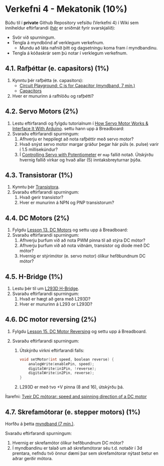 # Verkefni 4 - Mekatonik (10%)

Búðu til í **private** Github Repository vefsíðu (Verkefni 4) í Wiki sem inniheldur eftirfarandi ([hér](./Verkefni4_svar_template.md) er sniðmát fyrir svarskjalið):

- Svör við spurningum.
- Tengla á myndbönd af verklegum verkefnum.
  - Mundu að láta nafnið þitt og dagsetningu koma fram í myndbandinu.
- Tengla á kóðaskrár sem þú notar í verklegum verkefnum.

## 4.1. Rafþéttar (e. capasitors) (1%)

1. Kynntu þér rafþétta (e. capasitors):
   - [Circuit Playground: C is for Capacitor (myndband, 7 mín.)](https://learn.adafruit.com/circuit-playground-c-is-for-capacitor/video)
   - [Capacitors](https://www.instructables.com/lesson/Capacitors-2/)
1. Hver er munurinn á rafhlöðu og rafþétti?
  
## 4.2. Servo Motors (2%)

1. Lestu eftirfarandi og fylgdu tutorialnum í [How Servo Motor Works & Interface It With Arduino](https://lastminuteengineers.com/servo-motor-arduino-tutorial/). settu hann upp á Breadboard:
2. Svaraðu eftirfarandi spurningum:
    1. Afhverju er heppilegt að nota rafþéttir með servo motor?
    2. Hvað snýst servo motor margar gráður þegar hár púls (e. pulse) varir í 1.5 millisekúndur?
    3. Í [Controlling Servo with Potentiometer](https://lastminuteengineers.com/servo-motor-arduino-tutorial/#controlling-servo-with-a-potentiometer) er ```map``` fallið notað. Útskýrðu hvernig fallið virkar og hvað allar (5) inntaksbreyturnar þýða.
  
## 4.3. Transistorar (1%)

1. Kynntu þér [Transistora](https://www.instructables.com/lesson/Transistors/).
1. Svaraðu eftirfarandi spurningum:
    1. Hvað gerir transistor?
    1. Hver er munurinn á NPN og PNP transistorum?

## 4.4. DC Motors (2%)

1. Fylgdu [Lesson 13. DC Motors](https://learn.adafruit.com/adafruit-arduino-lesson-13-dc-motors) og settu upp á Breadboard:
2. Svaraðu eftirfarandi spurningum:
    1. Afhverju þurfum við að nota PWM pinna til að stýra DC mótor?
    2. Afhverju þurfum við að nota viðnám, transistor og diode með DC mótor?
    3. Hvernig er stýrimótor (e. servo motor) ólíkur hefðbundnum DC mótor?

## 4.5. H-Bridge (1%)

1. Lestu þér til um [L293D H-Bridge](https://maker.pro/custom/projects/all-you-need-to-know-about-l293d).
1. Svaraðu eftirfarandi spurningum:
    1. Hvað er hægt að gera með L293D?
    1. Hver er munurinn á L293 or L293D?
  
## 4.6. DC motor reversing (2%)

1. Fylgdu [Lesson 15. DC Motor Reversing](https://learn.adafruit.com/adafruit-arduino-lesson-15-dc-motor-reversing) og settu upp á Breadboard.

1. Svaraðu eftirfarandi spurningum:
    1. Útskýrðu virkni eftirfarandi falls:

        ```cpp
        void setMotor(int speed, boolean reverse) {
            analogWrite(enablePin, speed);
            digitalWrite(in1Pin, !reverse);
            digitalWrite(in2Pin, reverse);
        }
        ```

    1. L293D er með tvo +V pinna (8 and 16), útskýrðu þá.

Ítarefni: [Tveir DC mótorar: speed and spinning direction of a DC motor](https://lastminuteengineers.com/l293d-dc-motor-arduino-tutorial/)

## 4.7. Skrefamótorar (e. stepper motors) (1%)

Horfðu á þetta [myndband (7 mín.)](https://youtu.be/bkqoKWP4Oy4).

Svaraðu eftirfarandi spurningum:

 1. Hvernig er skrefamótor ólíkur hefðbundnum DC mótor?
 2. Í myndbandinu er talað um að skrefamótorar séu t.d. notaðir í 3d prentara, nefndu tvö önnur dæmi þar sem skrefamótorar nýtast betur en aðrar gerðir mótora.
